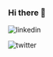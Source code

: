 ### Hi there 👋

<!--
**psave/psave** is a ✨ _special_ ✨ repository because its `README.md` (this file) appears on your GitHub profile.

Here are some ideas to get you started:

- 🔭 I’m currently working on ...
- 🌱 I’m currently learning ...
- 👯 I’m looking to collaborate on ...
- 🤔 I’m looking for help with ...
- 💬 Ask me about ...
- 📫 How to reach me: ...
- 😄 Pronouns: ...
- ⚡ Fun fact: ...
-->


![linkedin](https://img.shields.io/badge/linkedin-0077b5?style=for-the-badge&logo=linkedin&logoColor=white)


![twitter](https://img.shields.io/badge/twitter-1DA1F2?style=for-the-badge&logo=twitter&logoColor=white)
